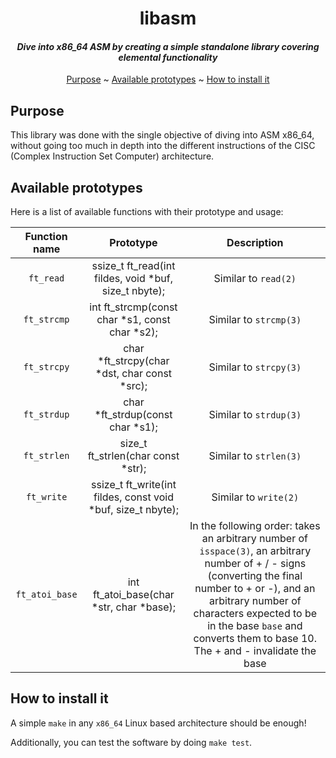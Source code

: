<div align='center'>

# libasm
#### _Dive into x86_64 ASM by creating a simple standalone library covering elemental functionality_

[Purpose](#purpose) ~
[Available prototypes](#available-prototypes) ~
[How to install it](#how-to-install-it)

</div>

## Purpose
This library was done with the single objective of diving into ASM x86_64,
without going too much in depth into the different instructions of the
CISC (Complex Instruction Set Computer) architecture.

## Available prototypes
Here is a list of available functions with their prototype and usage:

| Function name     | Prototype                                                       | Description                                                                                                                                                                                                                                                                          |
| :---------------: | :-------------------------------------------------------------: | :----------------------------------------------------------------------------------------------------------------------------------------------------------------------------------------------------------------------------------------------------------------------------------: |
| `ft_read`         | ssize_t ft_read(int fildes, void *buf, size_t nbyte);           | Similar to `read(2)`                                                                                                                                                                                                                                                                 |
| `ft_strcmp`       | int ft_strcmp(const char *s1, const char *s2);                  | Similar to `strcmp(3)`                                                                                                                                                                                                                                                               |
| `ft_strcpy`       | char *ft_strcpy(char *dst, char const *src);                    | Similar to `strcpy(3)`                                                                                                                                                                                                                                                               |
| `ft_strdup`       | char *ft_strdup(const char *s1);                                | Similar to `strdup(3)`                                                                                                                                                                                                                                                               |
| `ft_strlen`       | size_t ft_strlen(char const *str);                              | Similar to `strlen(3)`                                                                                                                                                                                                                                                               |
| `ft_write`        | ssize_t ft_write(int fildes, const void *buf, size_t nbyte);    | Similar to `write(2)`                                                                                                                                                                                                                                                                |
| `ft_atoi_base`    | int ft_atoi_base(char *str, char *base);                        | In the following order: takes an arbitrary number of `isspace(3)`, an arbitrary number of + / - signs (converting the final number to + or -), and an arbitrary number of characters expected to be in the base `base` and converts them to base 10. The + and - invalidate the base |

## How to install it
A simple `make` in any `x86_64` Linux based architecture should be enough!

Additionally, you can test the software by doing `make test`.
